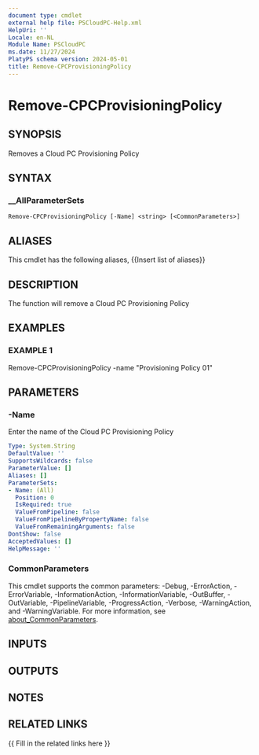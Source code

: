 ```yaml
---
document type: cmdlet
external help file: PSCloudPC-Help.xml
HelpUri: ''
Locale: en-NL
Module Name: PSCloudPC
ms.date: 11/27/2024
PlatyPS schema version: 2024-05-01
title: Remove-CPCProvisioningPolicy
---
```


# Remove-CPCProvisioningPolicy

## SYNOPSIS

Removes a Cloud PC Provisioning Policy

## SYNTAX

### __AllParameterSets

```
Remove-CPCProvisioningPolicy [-Name] <string> [<CommonParameters>]
```

## ALIASES

This cmdlet has the following aliases,
  {{Insert list of aliases}}

## DESCRIPTION

The function will remove a Cloud PC Provisioning Policy

## EXAMPLES

### EXAMPLE 1

Remove-CPCProvisioningPolicy -name "Provisioning Policy 01"

## PARAMETERS

### -Name

Enter the name of the Cloud PC Provisioning Policy

```yaml
Type: System.String
DefaultValue: ''
SupportsWildcards: false
ParameterValue: []
Aliases: []
ParameterSets:
- Name: (All)
  Position: 0
  IsRequired: true
  ValueFromPipeline: false
  ValueFromPipelineByPropertyName: false
  ValueFromRemainingArguments: false
DontShow: false
AcceptedValues: []
HelpMessage: ''
```

### CommonParameters

This cmdlet supports the common parameters: -Debug, -ErrorAction, -ErrorVariable,
-InformationAction, -InformationVariable, -OutBuffer, -OutVariable, -PipelineVariable,
-ProgressAction, -Verbose, -WarningAction, and -WarningVariable. For more information, see
[about_CommonParameters](https://go.microsoft.com/fwlink/?LinkID=113216).

## INPUTS

## OUTPUTS

## NOTES

## RELATED LINKS

{{ Fill in the related links here }}

